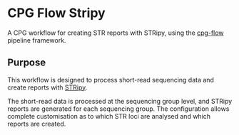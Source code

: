 # CPG Flow Stripy

A CPG workflow for creating STR reports with STRipy, using the [cpg-flow](https://github.com/populationgenomics/cpg-flow) pipeline framework.

## Purpose

This workflow is designed to process short-read sequencing data and create reports with [STRipy](https://gitlab.com/andreassh/stripy-pipeline).

The short-read data is processed at the sequencing group level, and STRipy reports are generated for each sequencing group. The configuration allows complete customisation as to which STR loci are analysed and which reports are created.

